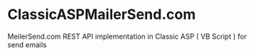 # ClassicASPMailerSend.com
MeilerSend.com REST API implementation in Classic ASP ( VB Script ) for send emails
